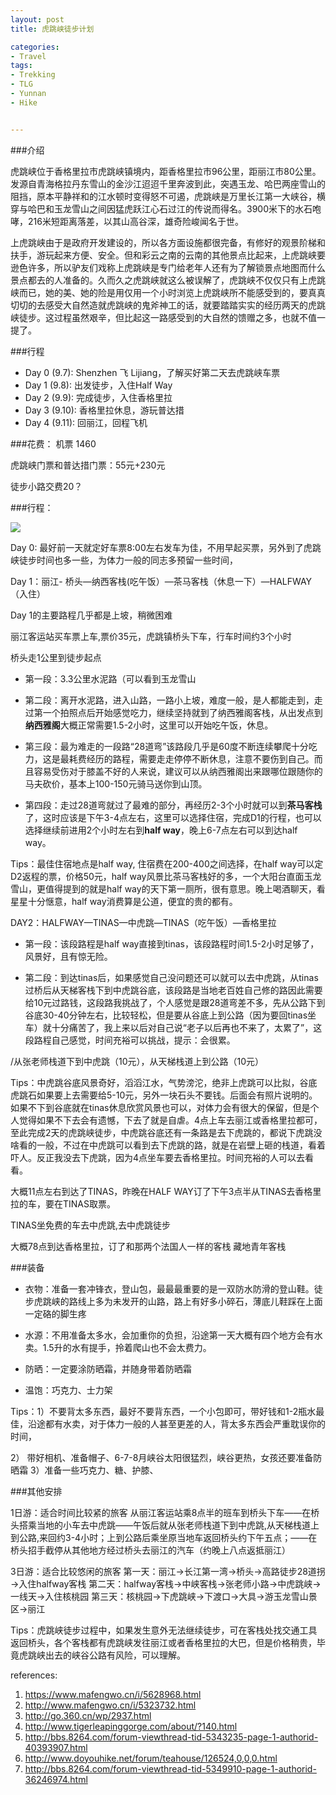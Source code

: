 ```yaml
---
layout: post
title: 虎跳峡徒步计划

categories:
- Travel
tags:
- Trekking
- TLG
- Yunnan
- Hike


---
```



###介绍

虎跳峡位于香格里拉市虎跳峡镇境内，距香格里拉市96公里，距丽江市80公里。发源自青海格拉丹东雪山的金沙江迢迢千里奔波到此，突遇玉龙、哈巴两座雪山的阻挡，原本平静祥和的江水顿时变得怒不可遏，虎跳峡是万里长江第一大峡谷，横穿与哈巴和玉龙雪山之间因猛虎跃江心石过江的传说而得名。3900米下的水石咆哮，216米短距离落差，以其山高谷深，雄奇险峻闻名于世。

上虎跳峡由于是政府开发建设的，所以各方面设施都很完备，有修好的观景阶梯和扶手，游玩起来方便、安全。但和彩云之南的云南的其他景点比起来，上虎跳峡要逊色许多，所以驴友们戏称上虎跳峡是专门给老年人还有为了解锁景点地图而什么景点都去的人准备的。久而久之虎跳峡就这么被误解了，虎跳峡不仅仅只有上虎跳峡而已，她的美、她的险是用仅用一个小时浏览上虎跳峡所不能感受到的，要真真切切的去感受大自然造就虎跳峡的鬼斧神工的话，就要踏踏实实的经历两天的虎跳峡徒步。这过程虽然艰辛，但比起这一路感受到的大自然的馈赠之多，也就不值一提了。

 <!--more-->

###行程
- Day 0 (9.7): Shenzhen 飞 Lijiang，了解买好第二天去虎跳峡车票
- Day 1 (9.8): 出发徒步，入住Half Way
- Day 2 (9.9): 完成徒步，入住香格里拉
- Day 3 (9.10): 香格里拉休息，游玩普达措
- Day 4 (9.11): 回丽江，回程飞机

###花费：
机票 1460

虎跳峡门票和普达措门票：55元+230元 

徒步小路交费20？


###行程：

![](http://image1.8264.com/forum/201609/27/094943l2puzpzjslsxelrj.png!t3w825h0x9m1)


Day 0:  最好前一天就定好车票8:00左右发车为佳，不用早起买票，另外到了虎跳峡徒步时间也多一些，为体力一般的同志多预留一些时间，


Day 1：丽江- 桥头—纳西客栈(吃午饭）—茶马客栈（休息一下）—HALFWAY（入住）

Day 1的主要路程几乎都是上坡，稍微困难

丽江客运站买车票上车,票价35元，虎跳镇桥头下车，行车时间约3个小时

桥头走1公里到徒步起点

- 第一段：3.3公里水泥路（可以看到玉龙雪山

- 第二段：离开水泥路，进入山路，一路小上坡，难度一般，是人都能走到，走过第一个拍照点后开始感觉吃力，继续坚持就到了纳西雅阁客栈，从出发点到**纳西雅阁**大概正常需要1.5-2小时，这里可以开始吃午饭，休息。

- 第三段：最为难走的一段路“28道弯”该路段几乎是60度不断连续攀爬十分吃力，这是最耗费经历的路程，需要走走停停不断休息，注意不要伤到自己。而且容易受伤对于膝盖不好的人来说，建议可以从纳西雅阁出来跟哪位跟随你的马夫砍价，基本上100-150元骑马送你到山顶。

- 第四段：走过28道弯就过了最难的部分，再经历2-3个小时就可以到**茶马客栈**了，这时应该是下午3-4点左右，这里可以选择住宿，完成D1的行程，也可以选择继续前进用2个小时左右到**half way**，晚上6-7点左右可以到达half way。

Tips：最佳住宿地点是half way, 住宿费在200-400之间选择，在half way可以定D2返程的票，价格50元，half way风景比茶马客栈好的多，一个大阳台直面玉龙雪山，更值得提到的就是half way的天下第一厕所，很有意思。晚上喝酒聊天，看星星十分惬意，half way消费算是公道，便宜的贵的都有。



DAY2：HALFWAY—TINAS—中虎跳—TINAS（吃午饭）—香格里拉

- 第一段：该段路程是half way直接到tinas，该段路程时间1.5-2小时足够了，风景好，且有惊无险。

- 第二段：到达tinas后，如果感觉自己没问题还可以就可以去中虎跳，从tinas过桥后从天梯客栈下到中虎跳谷底，该段路是当地老百姓自己修的路因此需要给10元过路钱，这段路我挑战了，个人感觉是跟28道弯差不多，先从公路下到谷底30-40分钟左右，比较轻松，但是要从谷底上到公路（因为要回tinas坐车）就十分痛苦了，我上来以后对自己说“老子以后再也不来了，太累了”，这段路程自己感觉，时间充裕可以挑战，提示：会很累。

/从张老师栈道下到中虎跳（10元），从天梯栈道上到公路（10元）

Tips：中虎跳谷底风景奇好，滔滔江水，气势滂沱，绝非上虎跳可以比拟，谷底虎跳石如果要上去需要给5-10元，另外一块石头不要钱。后面会有照片说明的。如果不下到谷底就在tinas休息欣赏风景也可以，对体力会有很大的保留，但是个人觉得如果不下去会有遗憾，下去了就是自虐。4点上车去丽江或香格里拉都可，至此完成2天的虎跳峡徒步，中虎跳谷底还有一条路是去下虎跳的，都说下虎跳没啥看的一般，不过在中虎跳可以看到去下虎跳的路，就是在岩壁上砸的栈道，看着吓人。反正我没去下虎跳，因为4点坐车要去香格里拉。时间充裕的人可以去看看。


大概11点左右到达了TINAS，昨晚在HALF WAY订了下午3点半从TINAS去香格里拉的车，要在TINAS取票。

TINAS坐免费的车去中虎跳,去中虎跳徒步

大概78点到达香格里拉，订了和那两个法国人一样的客栈 藏地青年客栈



###装备

- 衣物：准备一套冲锋衣，登山包，最最最重要的是一双防水防滑的登山鞋。徒步虎跳峡的路线上多为未发开的山路，路上有好多小碎石，薄底儿鞋踩在上面一定硌的脚生疼

- 水源：不用准备太多水，会加重你的负担，沿途第一天大概有四个地方会有水卖。1.5升的水有提手，拎着爬山也不会太费力。

- 防晒：一定要涂防晒霜，并随身带着防晒霜

- 温饱：巧克力、士力架


Tips：1）不要背太多东西，最好不要背东西，一个小包即可，带好钱和1-2瓶水最佳，沿途都有水卖，对于体力一般的人甚至更差的人，背太多东西会严重耽误你的时间，

2） 带好相机、准备帽子、6-7-8月峡谷太阳很猛烈，峡谷更热，女孩还要准备防晒霜
3）准备一些巧克力、糖、护膝、




###其他安排

1日游：适合时间比较紧的旅客
从丽江客运站乘8点半的班车到桥头下车——在桥头搭乘当地的小车去中虎跳——午饭后就从张老师栈道下到中虎跳,从天梯栈道上到公路,来回约3-4小时；上到公路后乘坐原当地车返回桥头约下午五点；——在桥头招手截停从其他地方经过桥头去丽江的汽车（约晚上八点返抵丽江）

3日游：适合比较悠闲的旅客
第一天：丽江→长江第一湾→桥头→高路徒步28道拐→入住halfway客栈
第二天：halfway客栈→中峡客栈→张老师小路→中虎跳峡→一线天→入住核桃园
第三天：核桃园→下虎跳峡→下渡口→大具→游玉龙雪山景区→丽江

Tips：虎跳峡徒步过程中，如果发生意外无法继续徒步，可在客栈处找交通工具返回桥头，各个客栈都有虎跳峡发往丽江或者香格里拉的大巴，但是价格稍贵，毕竟虎跳峡出去的峡谷公路有风险，可以理解。

references:

1. https://www.mafengwo.cn/i/5628968.html
2. http://www.mafengwo.cn/i/5323732.html
3. http://go.360.cn/wp/2937.html
4. http://www.tigerleapinggorge.com/about/?140.html
5. http://bbs.8264.com/forum-viewthread-tid-5343235-page-1-authorid-40393907.html
6. http://www.doyouhike.net/forum/teahouse/126524,0,0,0.html
7. http://bbs.8264.com/forum-viewthread-tid-5349910-page-1-authorid-36246974.html

